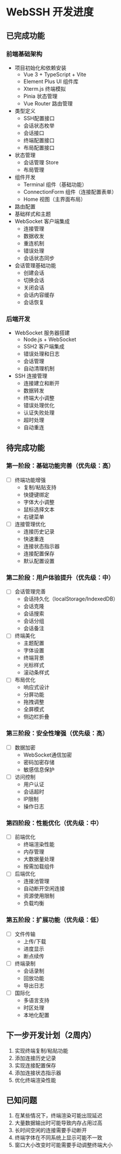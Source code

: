 # WebSSH 开发进度

## 已完成功能

### 前端基础架构
- 项目初始化和依赖安装
  - Vue 3 + TypeScript + Vite
  - Element Plus UI 组件库
  - Xterm.js 终端模拟
  - Pinia 状态管理
  - Vue Router 路由管理
- 类型定义
  - SSH配置接口
  - 会话状态枚举
  - 会话接口
  - 终端配置接口
  - 布局配置接口
- 状态管理
  - 会话管理 Store
  - 布局管理
- 组件开发
  - Terminal 组件（基础功能）
  - ConnectionForm 组件（连接配置表单）
  - Home 视图（主界面布局）
- 路由配置
- 基础样式和主题
- WebSocket 客户端集成
  - 连接管理
  - 数据收发
  - 重连机制
  - 错误处理
  - 会话状态同步
- 会话管理基础功能
  - 创建会话
  - 切换会话
  - 关闭会话
  - 会话内容缓存
  - 会话恢复

### 后端开发
- WebSocket 服务器搭建
  - Node.js + WebSocket
  - SSH2 客户端集成
  - 错误处理和日志
  - 会话管理
  - 自动清理机制
- SSH 连接管理
  - 连接建立和断开
  - 数据转发
  - 终端大小调整
  - 错误处理优化
  - 认证失败处理
  - 超时处理
  - 自动重连

## 待完成功能

### 第一阶段：基础功能完善（优先级：高）
- [ ] 终端功能增强
  - 复制/粘贴支持
  - 快捷键绑定
  - 字体大小调整
  - 鼠标选择文本
  - 右键菜单
- [ ] 连接管理优化
  - 连接历史记录
  - 快速重连
  - 连接状态指示器
  - 连接配置保存
  - 默认配置设置

### 第二阶段：用户体验提升（优先级：中）
- [ ] 会话管理完善
  - 会话持久化（localStorage/IndexedDB）
  - 会话克隆
  - 会话搜索
  - 会话分组
  - 会话备注
- [ ] 终端美化
  - 主题配置
  - 字体设置
  - 终端背景
  - 光标样式
  - 滚动条样式
- [ ] 布局优化
  - 响应式设计
  - 分屏功能
  - 拖拽调整
  - 全屏模式
  - 侧边栏折叠

### 第三阶段：安全性增强（优先级：高）
- [ ] 数据加密
  - WebSocket通信加密
  - 密码加密存储
  - 敏感信息保护
- [ ] 访问控制
  - 用户认证
  - 会话超时
  - IP限制
  - 操作日志

### 第四阶段：性能优化（优先级：中）
- [ ] 前端优化
  - 终端渲染性能
  - 内存管理
  - 大数据量处理
  - 按需加载组件
- [ ] 后端优化
  - 连接池管理
  - 自动断开空闲连接
  - 资源使用限制
  - 负载均衡

### 第五阶段：扩展功能（优先级：低）
- [ ] 文件传输
  - 上传/下载
  - 进度显示
  - 断点续传
- [ ] 终端录制
  - 会话录制
  - 回放功能
  - 导出日志
- [ ] 国际化
  - 多语言支持
  - 时区处理
  - 本地化配置

## 下一步开发计划（2周内）
1. 实现终端复制/粘贴功能
2. 添加连接历史记录
3. 实现连接配置保存
4. 添加连接状态指示器
5. 优化终端渲染性能

## 已知问题
1. 在某些情况下，终端渲染可能出现延迟
2. 大量数据输出时可能导致内存占用过高
3. 长时间空闲的连接需要手动断开
4. 终端字体在不同系统上显示可能不一致
5. 窗口大小改变时可能需要手动调整终端大小 
